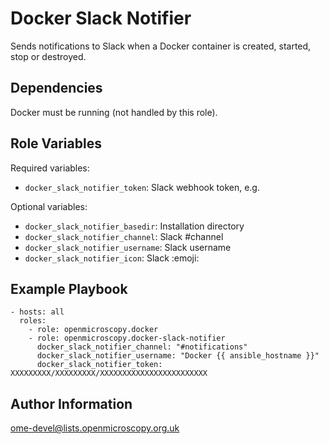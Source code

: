 Docker Slack Notifier
=====================

Sends notifications to Slack when a Docker container is created, started, stop or destroyed.


Dependencies
------------

Docker must be running (not handled by this role).


Role Variables
--------------

Required variables:
- `docker_slack_notifier_token`: Slack webhook token, e.g.

Optional variables:
- `docker_slack_notifier_basedir`: Installation directory
- `docker_slack_notifier_channel`: Slack #channel
- `docker_slack_notifier_username`: Slack username
- `docker_slack_notifier_icon`: Slack :emoji:


Example Playbook
----------------

    - hosts: all
      roles:
        - role: openmicroscopy.docker
        - role: openmicroscopy.docker-slack-notifier
          docker_slack_notifier_channel: "#notifications"
          docker_slack_notifier_username: "Docker {{ ansible_hostname }}"
          docker_slack_notifier_token: XXXXXXXXX/XXXXXXXXX/XXXXXXXXXXXXXXXXXXXXXXXX          


Author Information
------------------

ome-devel@lists.openmicroscopy.org.uk
